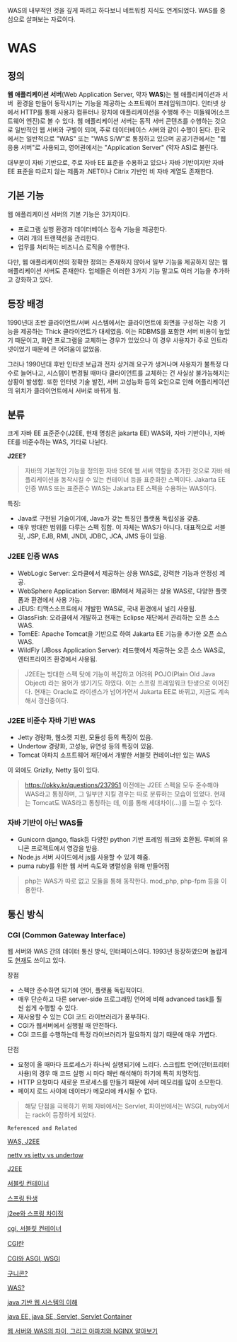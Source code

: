 WAS의 내부적인 것을 깊게 파려고 하다보니 네트워킹 지식도 연계되었다.
WAS를 중심으로 살펴보는 자료이다.

# WAS

## 정의
**웹 애플리케이션 서버**(Web Application Server, 약자 **WAS**)는 웹 애플리케이션과 서버  환경을 만들어 동작시키는 기능을 제공하는 소프트웨어 프레임워크이다. 인터넷 상에서 HTTP를 통해 사용자 컴퓨터나 장치에 애플리케이션을 수행해 주는 미들웨어(소프트웨어 엔진)로 볼 수 있다. 웹 애플리케이션 서버는 동적 서버 콘텐츠를 수행하는 것으로 일반적인 웹 서버와 구별이 되며, 주로 데이터베이스 서버와 같이 수행이 된다. 한국에서는 일반적으로 "WAS" 또는 "WAS S/W"로 통칭하고 있으며 공공기관에서는 "웹 응용 서버"로 사용되고, 영어권에서는 "Application Server" (약자 AS)로 불린다.

대부분이 자바 기반으로, 주로 자바 EE 표준을 수용하고 있으나 자바 기반이지만 자바 EE 표준을 따르지 않는 제품과 .NET이나 Citrix 기반인 비 자바 계열도 존재한다.

## 기본 기능
웹 애플리케이션 서버의 기본 기능은 3가지이다.

- 프로그램 실행 환경과 데이터베이스 접속 기능을 제공한다.
- 여러 개의 트랜잭션을 관리한다.
- 업무를 처리하는 비즈니스 로직을 수행한다.

다만, 웹 애플리케이션의 정확한 정의는 존재하지 않아서 일부 기능을 제공하지 않는 웹 애플리케이션 서버도 존재한다. 업체들은 이러한 3가지 기능 말고도 여러 기능을 추가하고 강화하고 있다.

## 등장 배경
1990년대 초반 클라이언트/서버 시스템에서는 클라이언트에 화면을 구성하는 각종 기능을 제공하는 Thick 클라이언트가 대세였음. 이는 RDBMS를 포함한 서버 비용이 높았기 때문이고, 화면 프로그램을 교체하는 경우가 있었으나 이 경우 사용자가 주로 인트라넷이었기 때문에 큰 어려움이 없었음.

그러나 1990년대 후반 인터넷 보급과 전자 상거래 요구가 생겨나며 사용자가 불특정 다수로 늘어나고, 시스템이 변경될 때마다 클라이언트를 교체하는 건 사실상 불가능해지는 상황이 발생함.
또한 인터넷 기술 발전, 서버 고성능화 등의 요인으로 인해 어플리케이션의 위치가 클라이언트에서 서버로 바뀌게 됨.

## 분류
크게 자바 EE 표준준수(J2EE, 현재 명칭은 jakarta EE) WAS와, 자바 기반이나, 자바 EE를 비준수하는 WAS, 기타로 나뉜다.

**J2EE?**
> 자바의 기본적인 기능을 정의한 자바 SE에 웹 서버 역할을 추가한 것으로 자바 애플리케이션을 동작시킬 수 있는 컨테이너 등을 표준화한 스펙이다.
> Jakarta EE 인증 WAS 또는 표준준수 WAS는 Jakarta EE 스펙을 수용하는 WAS이다.

특징:
- Java로 구현된 기술이기에, Java가 갖는 특징인 플랫폼 독립성을 갖춤.
- 매우 방대한 범위를 다루는 스펙 집합. 이 자체는 WAS가 아니다.
  대표적으로 서블릿, JSP, EJB, RMI, JNDI, JDBC, JCA, JMS 등이 있음.

### J2EE 인증 WAS
- WebLogic Server:
    오라클에서 제공하는 상용 WAS로, 강력한 기능과 안정성 제공. 
- WebSphere Application Server:
    IBM에서 제공하는 상용 WAS로, 다양한 플랫폼과 환경에서 사용 가능. 
- JEUS:
    티맥스소프트에서 개발한 WAS로, 국내 환경에서 널리 사용됨.
- GlassFish:
    오라클에서 개발하고 현재는 Eclipse 재단에서 관리하는 오픈 소스 WAS. 
- TomEE:
    Apache Tomcat을 기반으로 하여 Jakarta EE 기능을 추가한 오픈 소스 WAS. 
- WildFly (JBoss Application Server):
    레드햇에서 제공하는 오픈 소스 WAS로, 엔터프라이즈 환경에서 사용됨. 

> J2EE는 방대한 스펙 탓에 기능이 복잡하고 어려워 POJO(Plain Old Java Object) 라는 용어가 생기기도 하였다. 이는 스프링 프레임워크 탄생으로 이어진다.
> 현재는 Oracle로 라이센스가 넘어가면서 Jakarta EE로 바뀌고, 지금도 계속해서 갱신중이다.

### J2EE 비준수 자바 기반 WAS

- Jetty
  경량화, 웹소켓 지원, 모듈성 등의 특징이 있음.
- Undertow
  경량화, 고성능, 유연성 등의 특징이 있음.
- Tomcat
  아파치 소프트웨어 재단에서 개발한 서블릿 컨테이너만 있는 WAS

이 외에도 Grizlly, Netty 등이 있다.
> https://okky.kr/questions/237951
> 이전에는 J2EE 스펙을 모두 준수해야 WAS라고 통칭하며, 그 일부만 지킬 경우는 따로 분류하는 모습이 있었다.
> 현재는 Tomcat도 WAS라고 통칭하는 데, 이를 통해 세대차이(...)를 느낄 수 있다.

### 자바 기반이 아닌 WAS들

- Gunicorn
  django, flask등 다양한 python 기반 프레임 워크와 호환됨.
  루비의 유니콘 프로젝트에서 영감을 받음.
- Node.js
  서버 사이드에서 js를 사용할 수 있게 해줌.
- puma
  ruby를 위한 웹 서버
  속도와 병렬성을 위해 만들어짐

> php는 WAS가 따로 없고 모듈을 통해 동작한다. mod_php, php-fpm 등을 이용한다.

## 통신 방식

### CGI (Common Gateway Interface)
웹 서버와 WAS 간의 데이터 통신 방식, 인터페이스이다.
1993년 등장하였으며 놀랍게도 [현재](https://news.hada.io/topic?id=21852)도 쓰이고 있다.

장점
- 스펙만 준수하면 되기에 언어, 플랫폼 독립적이다.
- 매우 단순하고 다른 server-side 프로그래밍 언어에 비해 advanced task를 훨씬 쉽게 수행할 수 있다.  
- 재사용할 수 있는 CGI 코드 라이브러리가 풍부하다.  
- CGI가 웹서버에서 실행될 때 안전하다.  
- CGI 코드를 수행하는데 특정 라이브러리가 필요하지 않기 때문에 매우 가볍다.

단점
- 요청이 올 때마다 프로세스가 하나씩 실행되기에 느리다.
  스크립트 언어(인터프리터 사용)의 경우 매 코드 실행 시 마다 매번 해석해야 하기에 특히 치명적임.
- HTTP 요청마다 새로운 프로세스를 만들기 때문에 서버 메모리를 많이 소모한다.
- 페이지 로드 사이에 데이터가 메모리에 캐시될 수 없다.

> 해당 단점을 극복하기 위해 자바에서는 Servlet, 파이썬에서는 WSGI, ruby에서는 rack이 등장하게 되었다.


``Referenced and Related``

[WAS, J2EE](https://ko.wikipedia.org/wiki/%EC%9B%B9_%EC%95%A0%ED%94%8C%EB%A6%AC%EC%BC%80%EC%9D%B4%EC%85%98_%EC%84%9C%EB%B2%84)

[netty vs jetty vs undertow](https://velog.io/@tjddyd1565/Netty-Jetty-Undertow-%EB%B9%84%EA%B5%90)

[J2EE](https://vaert.tistory.com/182)

[서블릿 컨테이너](https://velog.io/@han_been/%EC%84%9C%EB%B8%94%EB%A6%BF-%EC%BB%A8%ED%85%8C%EC%9D%B4%EB%84%88Servlet-Container-%EB%9E%80)

[스프링 탄생](https://suzuworld.tistory.com/87)

[j2ee와 스프링 차이점](https://choichumji.tistory.com/133)

[cgi, 서블릿 컨테이너](https://jinbroing.tistory.com/205)

[CGI란](https://live-everyday.tistory.com/197)

[CGI와 ASGI, WSGI](https://velog.io/@jeong-god/WSGI-CGI-ASGI%EB%9E%80)

[구니콘?](https://velog.io/@yoojinjangjang/%EA%B5%AC%EB%8B%88%EC%BD%98Gunicorn%EC%9D%B4%EB%9E%80)

[WAS?](https://blog.naver.com/hhm731/221271943043)

[java 기반 웹 시스템의 이해](https://docs.openmaru.io/docs/jboss-eap/Java_Understanding_of_WebSystem/#:~:text=%EC%9D%B4%EB%B2%88%20%EC%9E%A5%EC%97%90%EC%84%9C%EB%8A%94%20Java%20%EA%B8%B0%EB%B0%98%EC%9D%98%20%EC%9B%B9%20%EC%95%A0%ED%94%8C%EB%A6%AC%EC%BC%80%EC%9D%B4%EC%85%98%20%EC%84%9C%EB%B2%84%EC%97%90,EE%EC%9D%98%20%EC%A3%BC%EC%9A%94%20%EA%B8%B0%EC%88%A0%EB%93%A4%EA%B3%BC%20Java%20%EA%B8%B0%EB%B0%98%EC%9D%98%20%EC%8B%9C%EC%8A%A4%ED%85%9C%20%ED%86%B5%ED%95%A9)

[java EE, java SE, Servlet, Servlet Container](https://rainbow97.tistory.com/entry/JAVA-Java-EE#:~:text=WAS%EC%99%80%20%EC%84%9C%EB%B8%94%EB%A6%BF%20%EC%BB%A8%ED%85%8C%EC%9D%B4%EB%84%88%20%C2%B7%20WAS%EB%9E%80%20%EC%9B%B9%20%EA%B8%B0%EB%B0%98,Java%20EE%20%EA%B8%B0%EC%88%A0%20%EC%82%AC%EC%96%91%EC%9D%84%20%EC%A4%80%EC%88%98%ED%95%B4%EC%84%9C%20%EB%A7%8C%EB%93%A0%20%EC%84%9C%EB%B2%84%EC%9D%B4%EB%8B%A4.)

[웹 서버와 WAS의 차이, 그리고 아파치와 NGINX 알아보기](https://bombo96.tistory.com/65#Apache%20VS%20NGINX%C2%A0-1)


